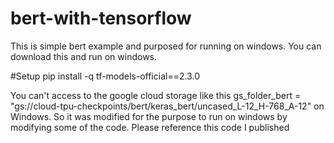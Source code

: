 # bert-with-tensorflow

This is simple bert example and purposed for running on windows. You can download this and run on windows.

#Setup
  pip install -q tf-models-official==2.3.0

You can't access to the google cloud storage like this gs_folder_bert = "gs://cloud-tpu-checkpoints/bert/keras_bert/uncased_L-12_H-768_A-12" on Windows.
So it was modified for the purpose to run on windows by modifying some of the code.
Please reference this code I published
